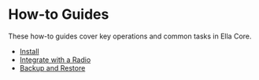 # How-to Guides

These how-to guides cover key operations and common tasks in Ella Core.

- [Install](install.md)
- [Integrate with a Radio](integrate_with_radio.md)
- [Backup and Restore](backup_and_restore.md)
